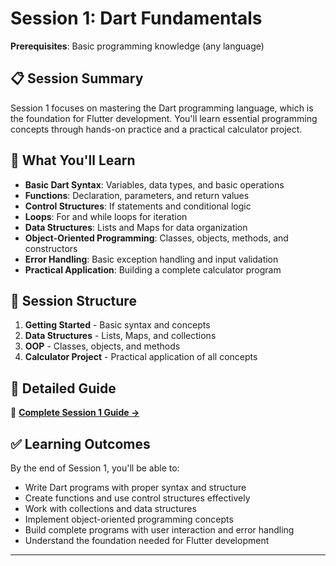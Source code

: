 # Session 1: Dart Fundamentals

**Prerequisites**: Basic programming knowledge (any language)

## 📋 Session Summary

Session 1 focuses on mastering the Dart programming language, which is the foundation for Flutter development. You'll learn essential programming concepts through hands-on practice and a practical calculator project.

## 🎯 What You'll Learn

- **Basic Dart Syntax**: Variables, data types, and basic operations
- **Functions**: Declaration, parameters, and return values
- **Control Structures**: If statements and conditional logic
- **Loops**: For and while loops for iteration
- **Data Structures**: Lists and Maps for data organization
- **Object-Oriented Programming**: Classes, objects, methods, and constructors
- **Error Handling**: Basic exception handling and input validation
- **Practical Application**: Building a complete calculator program

## 📁 Session Structure

1. **Getting Started** - Basic syntax and concepts
2. **Data Structures** - Lists, Maps, and collections
3. **OOP** - Classes, objects, and methods
4. **Calculator Project** - Practical application of all concepts

## 🔗 Detailed Guide

📖 **[Complete Session 1 Guide →](../dart/README.md)**

## ✅ Learning Outcomes

By the end of Session 1, you'll be able to:

- Write Dart programs with proper syntax and structure
- Create functions and use control structures effectively
- Work with collections and data structures
- Implement object-oriented programming concepts
- Build complete programs with user interaction and error handling
- Understand the foundation needed for Flutter development

---
